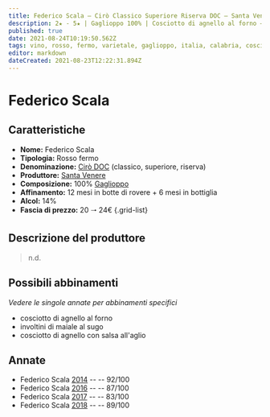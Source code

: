 ```yaml
---
title: Federico Scala – Cirò Classico Superiore Riserva DOC – Santa Venere – Calabria (IT) – 20 🠒 24€
description: 2★ - 5★ | Gaglioppo 100% | Cosciotto di agnello al forno – Involtini di maiale al sugo – Cosciotto di agnello con salsa all'aglio
published: true
date: 2021-08-24T10:19:50.562Z
tags: vino, rosso, fermo, varietale, gaglioppo, italia, calabria, cosciotto di agnello al forno, involtini di maiale al sugo, cosciotto di agnello con salsa all'aglio, 20 🠒 24€, 5 stelle
editor: markdown
dateCreated: 2021-08-23T12:22:31.894Z
---
```


 # Federico Scala

## Caratteristiche
- **Nome:** Federico Scala
- **Tipologia:** Rosso fermo
- **Denominazione:** [Cirò DOC](/denominazioni/Italia/Calabria/DOC/Ciro) (classico, superiore, riserva)
- **Produttore:** [Santa Venere](/produttori/Italia/Calabria/Santa-Venere)
- **Composizione:** 100% [Gaglioppo](/vitigni/Italia/bacca-nera/gaglioppo)
- **Affinamento:** 12 mesi in botte di rovere + 6 mesi in bottiglia
- **Alcol:** 14%
- **Fascia di prezzo:** 20 🠒 24€
{.grid-list}

## Descrizione del produttore

> n.d.

## Possibili abbinamenti
*Vedere le singole annate per abbinamenti specifici*

- cosciotto di agnello al forno
- involtini di maiale al sugo
- cosciotto di agnello con salsa all'aglio

## Annate

- Federico Scala [2014](vini/Italia/Calabria/Santa-Venere/Federico-Scala/2014) -- <span class="star-5"></span> -- 92/100
- Federico Scala [2016](vini/Italia/Calabria/Santa-Venere/Federico-Scala/2016) -- <span class="star-3"></span> -- 87/100
- Federico Scala [2017](vini/Italia/Calabria/Santa-Venere/Federico-Scala/2017) -- <span class="star-2"></span> -- 83/100
- Federico Scala [2018](vini/Italia/Calabria/Santa-Venere/Federico-Scala/2018) -- <span class="star-4"></span> -- 89/100
